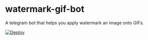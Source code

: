 # watermark-gif-bot

A telegram bot that helps you apply watermark an image onto GIFs.

[![Deploy](https://www.herokucdn.com/deploy/button.svg)](https://heroku.com/deploy?template=https://github.com/aahniks/watermark-gif-bot)

